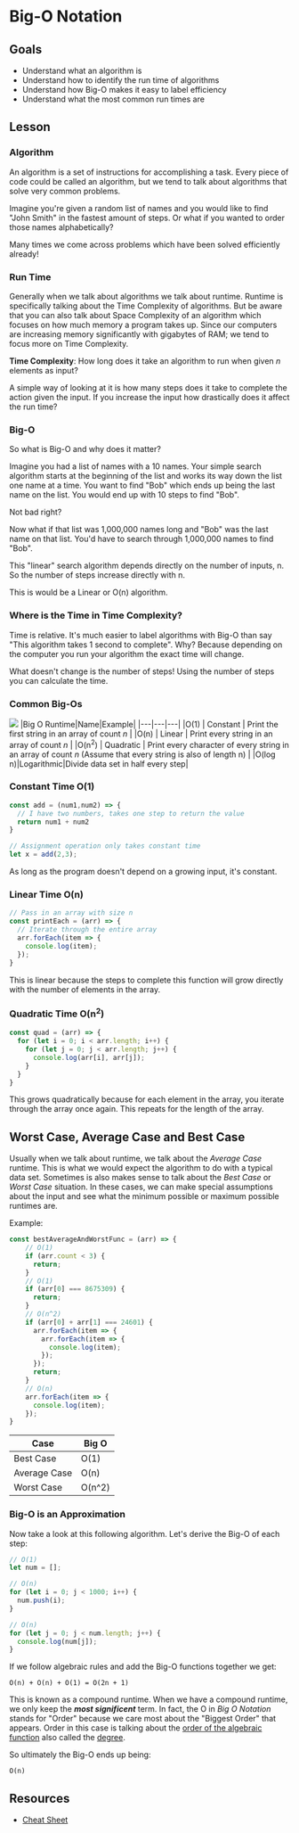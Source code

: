 # Big-O Notation

## Goals
* Understand what an algorithm is
* Understand how to identify the run time of algorithms
* Understand how Big-O makes it easy to label efficiency
* Understand what the most common run times are

## Lesson 

### Algorithm

An algorithm is a set of instructions for accomplishing a task. Every piece of code could be called an algorithm, but we tend to talk about algorithms that solve very common problems. 

Imagine you're given a random list of names and you would like to find "John Smith" in the fastest amount of steps. Or what if you wanted to order those names alphabetically?

Many times we come across problems which have been solved efficiently already!

### Run Time

Generally when we talk about algorithms we talk about runtime. Runtime is specifically talking about the Time Complexity of algorithms. But be aware that you can also talk about Space Complexity of an algorithm which focuses on how much memory a program takes up. Since our computers are increasing memory significantly with gigabytes of RAM; we tend to focus more on Time Complexity.

**Time Complexity**: How long does it take an algorithm to run when given *n* elements as input?

A simple way of looking at it is how many steps does it take to complete the action given the input. If you increase the input how drastically does it affect the run time?

### Big-O

So what is Big-O and why does it matter? 

Imagine you had a list of names with a 10 names. Your simple search algorithm starts at the beginning of the list and works its way down the list one name at a time. You want to find "Bob" which ends up being the last name on the list. You would end up with 10 steps to find "Bob".

Not bad right? 

Now what if that list was 1,000,000 names long and "Bob" was the last name on that list. You'd have to search through 1,000,000 names to find "Bob". 

This "linear" search algorithm depends directly on the number of inputs, n. So the number of steps increase directly with n. 

This is would be a Linear or O(n) algorithm. 

### Where is the Time in Time Complexity?

Time is relative. It's much easier to label algorithms with Big-O than say "This algorithm takes 1 second to complete". Why? Because depending on the computer you run your algorithm the exact time will change. 

What doesn't change is the number of steps! Using the number of steps you can calculate the time. 

### Common Big-Os 
![](https://cdn-images-1.medium.com/max/1600/1*_8PfaIyJC7dWJOsKxz47ow.png)
|Big O Runtime|Name|Example|
|---|---|---|
|O(1) | Constant | Print the first string in an array of count *n* |
|O(n) | Linear | Print every string in an array of count *n* |
|O(n<sup>2</sup>) | Quadratic | Print every character of every string in an array of count *n* (Assume that every string is also of length n) |
|O(log n)|Logarithmic|Divide data set in half every step|


### Constant Time O(1)

```javascript
const add = (num1,num2) => { 
  // I have two numbers, takes one step to return the value
  return num1 + num2
}

// Assignment operation only takes constant time
let x = add(2,3);
```

As long as the program doesn't depend on a growing input, it's constant.

### Linear Time O(n)

```javascript
// Pass in an array with size n
const printEach = (arr) => {
  // Iterate through the entire array
  arr.forEach(item => {
    console.log(item);
  });
}
```

This is linear because the steps to complete this function will grow directly with the number of elements in the array.

### Quadratic Time O(n<sup>2</sup>)

```javascript
const quad = (arr) => {
  for (let i = 0; i < arr.length; i++) {
    for (let j = 0; j < arr.length; j++) {
      console.log(arr[i], arr[j]);
    }
  }
}
```

This grows quadratically because for each element in the array, you iterate through the array once again. This repeats for the length of the array.

## Worst Case, Average Case and Best Case
Usually when we talk about runtime, we talk about the *Average Case* runtime.  This is what we would expect the algorithm to do with a typical data set.  Sometimes is also makes sense to talk about the *Best Case* or *Worst Case* situation.  In these cases, we can make special assumptions about the input and see what the minimum possible or maximum possible runtimes are.

Example:

```javascript
const bestAverageAndWorstFunc = (arr) => {
    // O(1)
    if (arr.count < 3) {
      return;
    }
    // O(1)
    if (arr[0] === 8675309) {
      return;
    }
    // O(n^2)
    if (arr[0] + arr[1] === 24601) {
      arr.forEach(item => {
        arr.forEach(item => {
          console.log(item);
        });
      });
      return;
    }
    // O(n)
    arr.forEach(item => {
      console.log(item);
    });
}
```

|Case|Big O|
|---|---|
|Best Case|O(1)|
|Average Case|O(n)|
|Worst Case|O(n^2)|

### Big-O is an Approximation

Now take a look at this following algorithm. Let's derive the Big-O of each step:

```javascript
// O(1)
let num = []; 

// O(n)
for (let i = 0; j < 1000; i++) {
  num.push(i);
}

// O(n)
for (let j = 0; j < num.length; j++) {
  console.log(num[j]);
}
```
If we follow algebraic rules and add the Big-O functions together we get:
```
O(n) + O(n) + O(1) = O(2n + 1)
```
This is known as a compound runtime. When we have a compound runtime, we only keep the ***most significent*** term.  In fact, the O in *Big O Notation* stands for "Order" because we care most about the "Biggest Order" that appears.  Order in this case is talking about the [order of the algebraic function](https://en.wikipedia.org/wiki/Order_of_a_polynomial) also called the [degree](https://en.wikipedia.org/wiki/Degree_of_a_polynomial).

So ultimately the Big-O ends up being:
```
O(n)
```

## Resources

* [Cheat Sheet](http://bigocheatsheet.com/)












